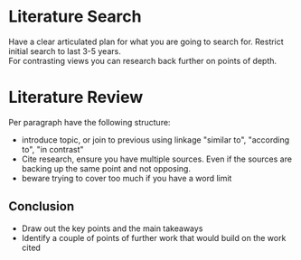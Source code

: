 # Literature Search

Have a clear articulated plan for what you are going to search for.  Restrict initial search to last 3-5 years.  
For contrasting views you can research back further on points of depth.

# Literature Review

Per paragraph have the following structure:
* introduce topic, or join to previous using linkage "similar to", "according to", "in contrast"
* Cite research, ensure you have multiple sources.  Even if the sources are backing up the same point and not opposing.
* beware trying to cover too much if you have a word limit

## Conclusion

* Draw out the key points and the main takeaways
* Identify a couple of points of further work that would build on the work cited
